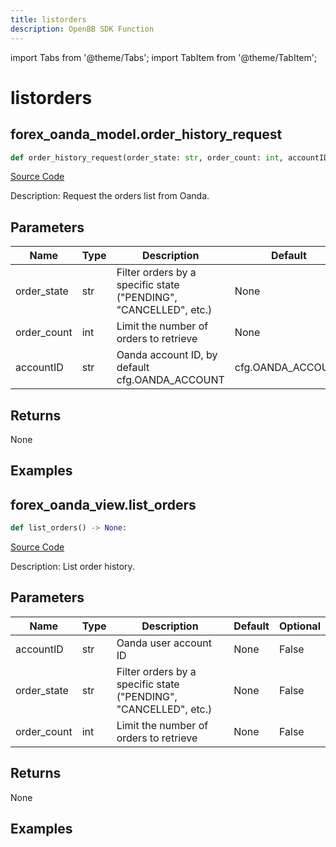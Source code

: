 ```yaml
---
title: listorders
description: OpenBB SDK Function
---
```


import Tabs from '@theme/Tabs';
import TabItem from '@theme/TabItem';

# listorders

<Tabs>
<TabItem value="model" label="Model" default>

## forex_oanda_model.order_history_request

```python title='openbb_terminal/forex/oanda/oanda_model.py'
def order_history_request(order_state: str, order_count: int, accountID: str) -> None:
```
[Source Code](https://github.com/OpenBB-finance/OpenBBTerminal/tree/main/openbb_terminal/forex/oanda/oanda_model.py#L225)

Description: Request the orders list from Oanda.

## Parameters

| Name | Type | Description | Default | Optional |
| ---- | ---- | ----------- | ------- | -------- |
| order_state | str | Filter orders by a specific state ("PENDING", "CANCELLED", etc.) | None | False |
| order_count | int | Limit the number of orders to retrieve | None | False |
| accountID | str | Oanda account ID, by default cfg.OANDA_ACCOUNT | cfg.OANDA_ACCOUNT | True |

## Returns

None

## Examples



</TabItem>
<TabItem value="view" label="View">

## forex_oanda_view.list_orders

```python title='openbb_terminal/decorators.py'
def list_orders() -> None:
```
[Source Code](https://github.com/OpenBB-finance/OpenBBTerminal/tree/main/openbb_terminal/decorators.py#L156)

Description: List order history.

## Parameters

| Name | Type | Description | Default | Optional |
| ---- | ---- | ----------- | ------- | -------- |
| accountID | str | Oanda user account ID | None | False |
| order_state | str | Filter orders by a specific state ("PENDING", "CANCELLED", etc.) | None | False |
| order_count | int | Limit the number of orders to retrieve | None | False |

## Returns

None

## Examples



</TabItem>
</Tabs>
